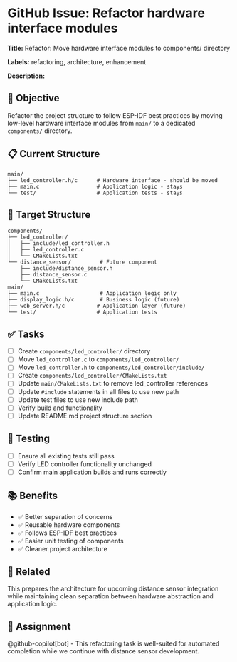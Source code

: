 # GitHub Issue: Refactor hardware interface modules

**Title:** Refactor: Move hardware interface modules to components/ directory

**Labels:** refactoring, architecture, enhancement

**Description:**

## 🎯 Objective
Refactor the project structure to follow ESP-IDF best practices by moving low-level hardware interface modules from `main/` to a dedicated `components/` directory.

## 📋 Current Structure
```
main/
├── led_controller.h/c      # Hardware interface - should be moved
├── main.c                  # Application logic - stays
└── test/                   # Application tests - stays
```

## 🎯 Target Structure
```
components/
├── led_controller/
│   ├── include/led_controller.h
│   ├── led_controller.c
│   └── CMakeLists.txt
└── distance_sensor/         # Future component
    ├── include/distance_sensor.h
    ├── distance_sensor.c
    └── CMakeLists.txt
main/
├── main.c                   # Application logic only
├── display_logic.h/c        # Business logic (future)
├── web_server.h/c          # Application layer (future)
└── test/                   # Application tests
```

## ✅ Tasks
- [ ] Create `components/led_controller/` directory
- [ ] Move `led_controller.c` to `components/led_controller/`
- [ ] Move `led_controller.h` to `components/led_controller/include/`
- [ ] Create `components/led_controller/CMakeLists.txt`
- [ ] Update `main/CMakeLists.txt` to remove led_controller references
- [ ] Update `#include` statements in all files to use new path
- [ ] Update test files to use new include path
- [ ] Verify build and functionality
- [ ] Update README.md project structure section

## 🧪 Testing
- [ ] Ensure all existing tests still pass
- [ ] Verify LED controller functionality unchanged
- [ ] Confirm main application builds and runs correctly

## 📚 Benefits
- ✅ Better separation of concerns
- ✅ Reusable hardware components
- ✅ Follows ESP-IDF best practices
- ✅ Easier unit testing of components
- ✅ Cleaner project architecture

## 🔗 Related
This prepares the architecture for upcoming distance sensor integration while maintaining clean separation between hardware abstraction and application logic.

## 🤖 Assignment
@github-copilot[bot] - This refactoring task is well-suited for automated completion while we continue with distance sensor development.
